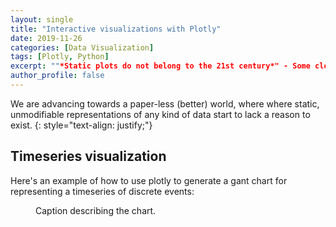 ```yaml
---
layout: single
title: "Interactive visualizations with Plotly"
date: 2019-11-26
categories: [Data Visualization]
tags: [Plotly, Python]
excerpt: ""*Static plots do not belong to the 21st century*" - Some clever person"
author_profile: false
---
```


We are advancing towards a paper-less (better) world, where where static, unmodifiable representations of any kind of data start to lack a reason to exist.
{: style="text-align: justify;"}

## Timeseries visualization

Here's an example of how to use plotly to generate a gant chart for representing a timeseries of discrete events:

<figure>
    <script src="/charts/2019-11-26-interactive-visualizations-with-plotly/gant.html"></script>
    <figcaption>Caption describing the chart.</figcaption>
</figure>










